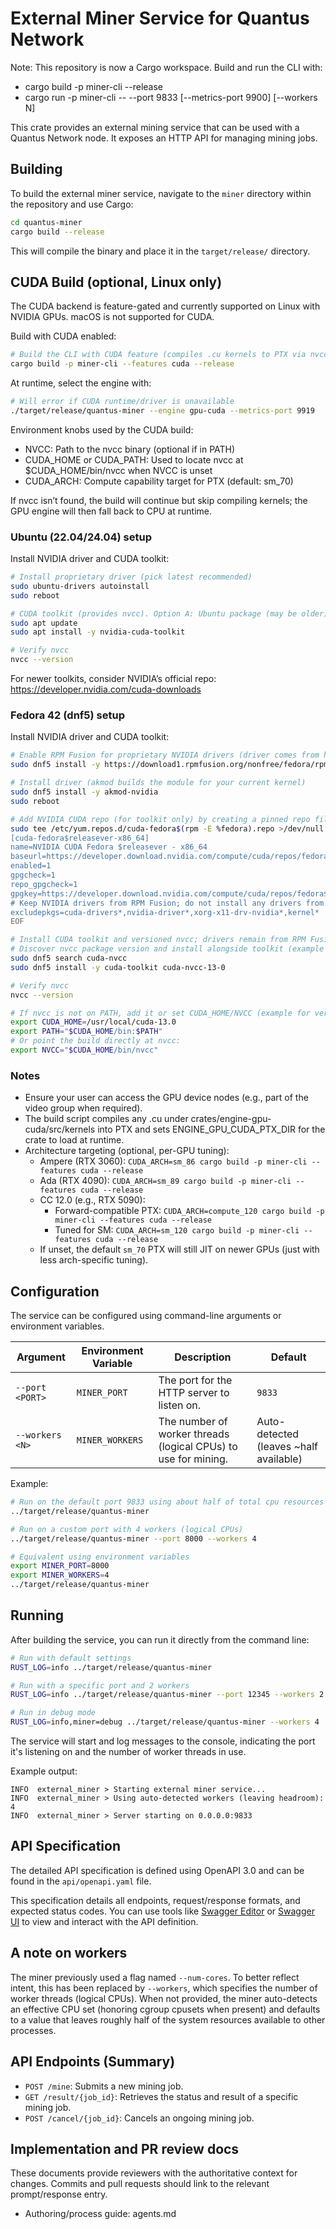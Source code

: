 # External Miner Service for Quantus Network

Note: This repository is now a Cargo workspace. Build and run the CLI with:
- cargo build -p miner-cli --release
- cargo run -p miner-cli -- --port 9833 [--metrics-port 9900] [--workers N]

This crate provides an external mining service that can be used with a Quantus Network node. It exposes an HTTP API for
managing mining jobs.

## Building

To build the external miner service, navigate to the `miner` directory within the repository and use Cargo:

```bash
cd quantus-miner
cargo build --release
```

This will compile the binary and place it in the `target/release/` directory.

## CUDA Build (optional, Linux only)

The CUDA backend is feature-gated and currently supported on Linux with NVIDIA GPUs. macOS is not supported for CUDA.

Build with CUDA enabled:
```bash
# Build the CLI with CUDA feature (compiles .cu kernels to PTX via nvcc)
cargo build -p miner-cli --features cuda --release
```

At runtime, select the engine with:
```bash
# Will error if CUDA runtime/driver is unavailable
./target/release/quantus-miner --engine gpu-cuda --metrics-port 9919
```

Environment knobs used by the CUDA build:
- NVCC: Path to the nvcc binary (optional if in PATH)
- CUDA_HOME or CUDA_PATH: Used to locate nvcc at $CUDA_HOME/bin/nvcc when NVCC is unset
- CUDA_ARCH: Compute capability target for PTX (default: sm_70)

If nvcc isn’t found, the build will continue but skip compiling kernels; the GPU engine will then fall back to CPU at runtime.

### Ubuntu (22.04/24.04) setup

Install NVIDIA driver and CUDA toolkit:
```bash
# Install proprietary driver (pick latest recommended)
sudo ubuntu-drivers autoinstall
sudo reboot

# CUDA toolkit (provides nvcc). Option A: Ubuntu package (may be older):
sudo apt update
sudo apt install -y nvidia-cuda-toolkit

# Verify nvcc
nvcc --version
```
For newer toolkits, consider NVIDIA’s official repo: https://developer.nvidia.com/cuda-downloads

### Fedora 42 (dnf5) setup

Install NVIDIA driver and CUDA toolkit:
```bash
# Enable RPM Fusion for proprietary NVIDIA drivers (driver comes from here)
sudo dnf5 install -y https://download1.rpmfusion.org/nonfree/fedora/rpmfusion-nonfree-release-$(rpm -E %fedora).noarch.rpm

# Install driver (akmod builds the module for your current kernel)
sudo dnf5 install -y akmod-nvidia
sudo reboot

# Add NVIDIA CUDA repo (for toolkit only) by creating a pinned repo file
sudo tee /etc/yum.repos.d/cuda-fedora$(rpm -E %fedora).repo >/dev/null <<'EOF'
[cuda-fedora$releasever-x86_64]
name=NVIDIA CUDA Fedora $releasever - x86_64
baseurl=https://developer.download.nvidia.com/compute/cuda/repos/fedora$releasever/x86_64/
enabled=1
gpgcheck=1
repo_gpgcheck=1
gpgkey=https://developer.download.nvidia.com/compute/cuda/repos/fedora$releasever/x86_64/7fa2af80.pub
# Keep NVIDIA drivers from RPM Fusion; do not install any drivers from this repo
excludepkgs=cuda-drivers*,nvidia-driver*,xorg-x11-drv-nvidia*,kernel*
EOF

# Install CUDA toolkit and versioned nvcc; drivers remain from RPM Fusion due to excludepkgs above
# Discover nvcc package version and install alongside toolkit (example uses 13-0):
sudo dnf5 search cuda-nvcc
sudo dnf5 install -y cuda-toolkit cuda-nvcc-13-0

# Verify nvcc
nvcc --version

# If nvcc is not on PATH, add it or set CUDA_HOME/NVCC (example for version 13.0):
export CUDA_HOME=/usr/local/cuda-13.0
export PATH="$CUDA_HOME/bin:$PATH"
# Or point the build directly at nvcc:
export NVCC="$CUDA_HOME/bin/nvcc"
```

### Notes

- Ensure your user can access the GPU device nodes (e.g., part of the video group when required).
- The build script compiles any .cu under crates/engine-gpu-cuda/src/kernels into PTX and sets ENGINE_GPU_CUDA_PTX_DIR for the crate to load at runtime.
- Architecture targeting (optional, per-GPU tuning):
  - Ampere (RTX 3060): `CUDA_ARCH=sm_86 cargo build -p miner-cli --features cuda --release`
  - Ada (RTX 4090): `CUDA_ARCH=sm_89 cargo build -p miner-cli --features cuda --release`
  - CC 12.0 (e.g., RTX 5090):
    - Forward-compatible PTX: `CUDA_ARCH=compute_120 cargo build -p miner-cli --features cuda --release`
    - Tuned for SM: `CUDA_ARCH=sm_120 cargo build -p miner-cli --features cuda --release`
  - If unset, the default `sm_70` PTX will still JIT on newer GPUs (just with less arch-specific tuning).

## Configuration

The service can be configured using command-line arguments or environment variables.

| Argument          | Environment Variable | Description                                | Default       |
|-------------------|----------------------|--------------------------------------------|---------------|
| `--port <PORT>`   | `MINER_PORT`         | The port for the HTTP server to listen on. | `9833`        |
| `--workers <N>` | `MINER_WORKERS` | The number of worker threads (logical CPUs) to use for mining. | Auto-detected (leaves ~half available) |

Example:

```bash
# Run on the default port 9833 using about half of total cpu resources
../target/release/quantus-miner

# Run on a custom port with 4 workers (logical CPUs)
../target/release/quantus-miner --port 8000 --workers 4

# Equivalent using environment variables
export MINER_PORT=8000
export MINER_WORKERS=4
../target/release/quantus-miner
```

## Running

After building the service, you can run it directly from the command line:

```bash
# Run with default settings
RUST_LOG=info ../target/release/quantus-miner

# Run with a specific port and 2 workers
RUST_LOG=info ../target/release/quantus-miner --port 12345 --workers 2

# Run in debug mode
RUST_LOG=info,miner=debug ../target/release/quantus-miner --workers 4

```

The service will start and log messages to the console, indicating the port it's listening on and the number of worker threads in use.

Example output:

```
INFO  external_miner > Starting external miner service...
INFO  external_miner > Using auto-detected workers (leaving headroom): 4
INFO  external_miner > Server starting on 0.0.0.0:9833
```

## API Specification

The detailed API specification is defined using OpenAPI 3.0 and can be found in the `api/openapi.yaml` file.

This specification details all endpoints, request/response formats, and expected status codes.
You can use tools like [Swagger Editor](https://editor.swagger.io/)
or [Swagger UI](https://swagger.io/tools/swagger-ui/) to view and interact with the API definition.

## A note on workers

The miner previously used a flag named `--num-cores`. To better reflect intent, this has been replaced by `--workers`, which specifies the number of worker threads (logical CPUs). When not provided, the miner auto-detects an effective CPU set (honoring cgroup cpusets when present) and defaults to a value that leaves roughly half of the system resources available to other processes.

## API Endpoints (Summary)

* `POST /mine`: Submits a new mining job.
* `GET /result/{job_id}`: Retrieves the status and result of a specific mining job.
* `POST /cancel/{job_id}`: Cancels an ongoing mining job.

## Implementation and PR review docs

These documents provide reviewers with the authoritative context for changes. Commits and pull requests should link to the relevant prompt/response entry.

- Authoring/process guide: agents.md
